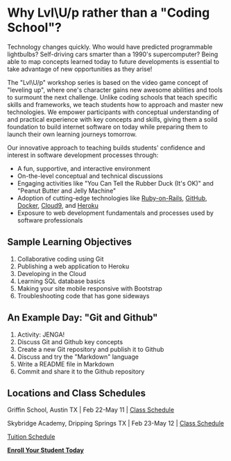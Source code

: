 Why Lvl\U/p rather than a "Coding School"?
==========================================

Technology changes quickly. Who would have predicted programmable lightbulbs? Self-driving cars smarter than a 1990's supercomputer? Being able to map concepts learned today to future developments is essential to take advantage of new opportunities as they arise!
 
The "Lvl\U/p" workshop series is based on the video game concept of "leveling up", where one's character gains new awesome abilities and tools to surmount the next challenge. Unlike coding schools that teach specific skills and frameworks, we teach students how to approach and master new technologies. We empower participants with conceptual understanding of and practical experience with key concepts and skills, giving them a soild foundation to build internet software on today while preparing them to launch their own learning journeys tomorrow. 

Our innovative approach to teaching builds students' confidence and interest in software development processes through:

* A fun, supportive, and interactive environment
* On-the-level conceptual and technical discussions
* Engaging activities like "You Can Tell the Rubber Duck (It's OK)" and "Peanut Butter and Jelly Machine"
* Adoption of cutting-edge technologies like [Ruby-on-Rails](http://rubyonrails.org/), [GitHub](https://github.com/), [Docker](https://docker.io/), [Cloud9](http://c9.io), and [Heroku](https://www.heroku.com/)
* Exposure to web development fundamentals and processes used by software professionals

Sample Learning Objectives
--------------------------

1. Collaborative coding using Git
2. Publishing a web application to Heroku
3. Developing in the Cloud
4. Learning SQL database basics 
5. Making your site mobile responsive with Bootstrap
6. Troubleshooting code that has gone sideways


An Example Day: "Git and Github"
--------------------------------

1. Activity: JENGA!
2. Discuss Git and Github key concepts
3. Create a new Git repository and publish it to Github
4. Discuss and try the "Markdown" language
5. Write a README file in Markdown
6. Commit and share it to the Github repository

Locations and Class Schedules
-----------------------------

Griffin School, Austin TX | Feb 22-May 11 | [Class Schedule](http://sample.com)

Skybridge Academy, Dripping Springs TX | Feb 23-May 12 | [Class Schedule](http://sample.com)

[Tuition Schedule](http://sample.com)

**[Enroll Your Student Today](https://goo.gl/nGh5f4)**

